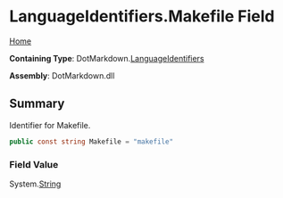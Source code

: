 <a name="_top"></a>

# LanguageIdentifiers\.Makefile Field

[Home](../../../README.md#_top)

**Containing Type**: DotMarkdown\.[LanguageIdentifiers](../README.md#_top)

**Assembly**: DotMarkdown\.dll

## Summary

Identifier for Makefile\.

```csharp
public const string Makefile = "makefile"
```

### Field Value

System\.[String](https://docs.microsoft.com/en-us/dotnet/api/system.string)

